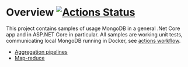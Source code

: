 # Overview [![Actions Status](../../workflows/.NET%20Core/badge.svg)](../../actions)

This project contains samples of usage MongoDB in a general .Net Core app and in ASP.NET Core in particular. All samples are working unit tests, communicating local MongoDB running in Docker, see [actions workflow](.github/workflows/dotnetcore.yml#L30).
- [Aggregation pipelines](tests/SimpleTests.cs#L63)
- [Map-reduce](tests/SimpleTests.cs#L82)